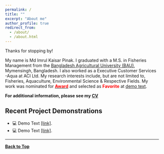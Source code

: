 ```yaml
---
permalink: /
title: ""
excerpt: "About me"
author_profile: true
redirect_from: 
  - /about/
  - /about.html
---
```


Thanks for stopping by!

My name is Md Imrul Kaisar Pinak. I graduated with a M.S. in Fisheries Management from the [Bangladesh Agricultural University (BAU)](https://www.bau.edu.bd/), Mymensingh, Bangladesh. I also worked as a Executive Customer Services -Aqua at ACI Ltd. My research interests include, but are not limited to, Fisheries, Aquaculture, Environmental Science & Respective Fields. My work was nominated for [<span style="color:Red"> **Award**</span>](https://imrul-pinak.github.io/) and selected as <span style="color:Red"> **Favorite** </span> at [demo text](https://imrul-pinak.github.io/). 

<!--
Currently, I am working as a faculty member at [Ahsanullah University of Science and Technology (AUST)](https://www.aust.edu/cse), Dhaka, Bangladesh. 
-->

**For additional information, please see my [CV](https://imrul-pinak.github.io/cv/)**






## Recent Project Demonstrations 

* 💻 Demo Text [[link]](https://imrul-pinak.github.io/).
* 💻 Demo Text [[link]](https://imrul-pinak.github.io/).

----------------------------------------

[**Back to Top**](#)

<!--
<script type='text/javascript' id='clustrmaps' src='//cdn.clustrmaps.com/map_v2.js?cl=ffffff&w=320&t=m&d=ipF0iF0Q-RsFHP1VWejYRbFjf-eSQyozfam19f0UfGo'></script>
-->


